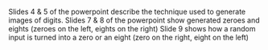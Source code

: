 Slides 4 & 5 of the powerpoint describe the technique used to generate images of digits.
Slides 7 & 8 of the powerpoint show generated zeroes and eights (zeroes on the left, eights on the right)
Slide 9 shows how a random input is turned into a zero or an eight (zero on the right, eight on the left)

